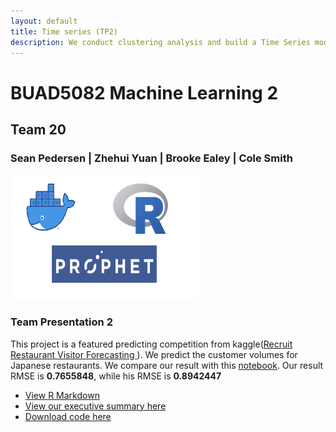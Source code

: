 ```yaml
---
layout: default
title: Time series (TP2)
description: We conduct clustering analysis and build a Time Series model
---
```


# BUAD5082 Machine Learning 2
## Team 20
### Sean Pedersen | Zhehui Yuan | Brooke Ealey | Cole Smith
<img src="/img/ts.png" width="300" height="200" class="img-responsive" alt=""> 


### Team Presentation 2
This project is a featured predicting competition from kaggle([Recruit Restaurant Visitor Forecasting
](https://www.kaggle.com/c/recruit-restaurant-visitor-forecasting/overview)). We predict the customer volumes for Japanese restaurants. We compare our result with this [notebook](https://www.kaggle.com/konradb/prophecy-per-restaurant-with-validation). Our result RMSE is **0.7655848**, while his RMSE is **0.8942447**

  - [View R Markdown](Team-20.html)
  - [View our executive summary here](summary.docx)
  - [Download code here](Group_20_TP2.R)
 
